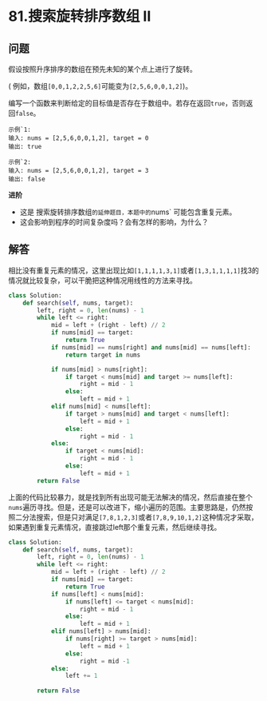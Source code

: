 # 81.搜索旋转排序数组 II

## 问题
假设按照升序排序的数组在预先未知的某个点上进行了旋转。

( 例如，数组`[0,0,1,2,2,5,6]`可能变为`[2,5,6,0,0,1,2]`)。

编写一个函数来判断给定的目标值是否存在于数组中。若存在返回`true`，否则返回`false`。

```
示例`1:
输入: nums = [2,5,6,0,0,1,2], target = 0
输出: true

示例`2:
输入: nums = [2,5,6,0,0,1,2], target = 3
输出: false
```

**进阶**
- 这是 搜索旋转排序数组`的延伸题目，本题中的`nums` 可能包含重复元素。
- 这会影响到程序的时间复杂度吗？会有怎样的影响，为什么？
  
## 解答
相比没有重复元素的情况，这里出现比如`[1,1,1,1,3,1]`或者`[1,3,1,1,1,1]`找3的情况就比较复杂，可以干脆把这种情况用线性的方法来寻找。

```python
class Solution:
    def search(self, nums, target):
        left, right = 0, len(nums) - 1
        while left <= right:
            mid = left + (right - left) // 2
            if nums[mid] == target:
                return True 
            if nums[mid] == nums[right] and nums[mid] == nums[left]:
                return target in nums

            if nums[mid] > nums[right]:
                if target < nums[mid] and target >= nums[left]:
                    right = mid - 1
                else:
                    left = mid + 1
            elif nums[mid] < nums[left]:
                if target > nums[mid] and target < nums[left]:
                    left = mid + 1
                else:
                    right = mid - 1
            else:
                if target < nums[mid]:
                    right = mid - 1
                else:
                    left = mid + 1
        return False
```

上面的代码比较暴力，就是找到所有出现可能无法解决的情况，然后直接在整个`nums`遍历寻找。但是，还是可以改进下，缩小遍历的范围。主要思路是，仍然按照二分法搜索，但是只对满足`[7,8,1,2,3]`或者`[7,8,9,10,1,2]`这种情况才采取，如果遇到重复元素情况，直接跳过left那个重复元素，然后继续寻找。

```python
class Solution:
    def search(self, nums, target):
        left, right = 0, len(nums) - 1
        while left <= right:
            mid = left + (right - left) // 2
            if nums[mid] == target:
                return True
            if nums[left] < nums[mid]:
                if nums[left] <= target < nums[mid]:
                    right = mid - 1
                else:
                    left = mid + 1
            elif nums[left] > nums[mid]:
                if nums[right] >= target > nums[mid]:
                    left = mid + 1
                else:
                    right = mid -1
            else:
                left += 1
            
        return False
```
